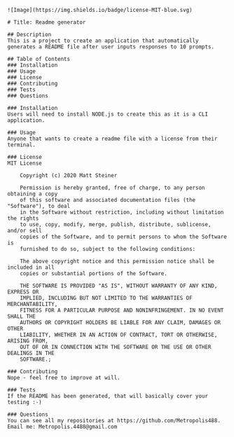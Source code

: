 
    ![Image](https://img.shields.io/badge/license-MIT-blue.svg)
    
    # Title: Readme generator

    ## Description
    This is a project to create an application that automatically generates a README file after user inputs responses to 10 prompts.

    ## Table of Contents
    ### Installation
    ### Usage
    ### License
    ### Contributing
    ### Tests 
    ### Questions
   
    ### Installation
    Users will need to install NODE.js to create this as it is a CLI application.

    ### Usage
    Anyone that wants to create a readme file with a license from their terminal.
    
    ### License
    MIT License
        
        Copyright (c) 2020 Matt Steiner
        
        Permission is hereby granted, free of charge, to any person obtaining a copy
        of this software and associated documentation files (the "Software"), to deal
        in the Software without restriction, including without limitation the rights
        to use, copy, modify, merge, publish, distribute, sublicense, and/or sell
        copies of the Software, and to permit persons to whom the Software is
        furnished to do so, subject to the following conditions:
        
        The above copyright notice and this permission notice shall be included in all
        copies or substantial portions of the Software.
        
        THE SOFTWARE IS PROVIDED "AS IS", WITHOUT WARRANTY OF ANY KIND, EXPRESS OR
        IMPLIED, INCLUDING BUT NOT LIMITED TO THE WARRANTIES OF MERCHANTABILITY,
        FITNESS FOR A PARTICULAR PURPOSE AND NONINFRINGEMENT. IN NO EVENT SHALL THE
        AUTHORS OR COPYRIGHT HOLDERS BE LIABLE FOR ANY CLAIM, DAMAGES OR OTHER
        LIABILITY, WHETHER IN AN ACTION OF CONTRACT, TORT OR OTHERWISE, ARISING FROM,
        OUT OF OR IN CONNECTION WITH THE SOFTWARE OR THE USE OR OTHER DEALINGS IN THE
        SOFTWARE.;

    ### Contributing
    Nope - feel free to improve at will.

    ### Tests
    If the README has been generated, that will basically cover your testing :-) 

    ### Questions
    You can see all my repositories at https://github.com/Metropolis488.
    Email me: Metropolis.4488@gmail.com